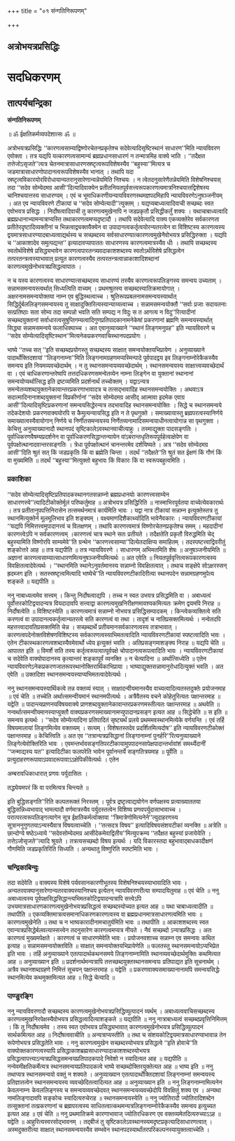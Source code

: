 +++
title = "०१ संन्गतिनिरूपणम्"

+++


## अत्रोभयत्रप्रसिद्धिः

# **सदधिकरणम्**

## **तात्पर्यचन्द्रिका**

**संन्गतिनिरूपणम्**

॥ ॐ ईक्षतिकर्मव्यपदेशात्सः ॐ ॥

अत्रोभयत्रप्रसिद्धिः ‘‘कारणत्वसाम्याद्विष्णोरचेतनप्रकृतेश्च सदेवेत्यादिसृष्टिस्थानं साधारण’’मिति न्यायविवरण एवोक्ता । तत्र यद्यपि यत्कारणत्वसामान्यं ब्रह्मप्रधानसाधारणं न तन्मात्रमिह वाक्ये भाति । ‘‘तदैक्षत तत्तेजोऽसृजते’’त्यत्र चेतनमात्रासाधारणस्रष्टृत्वरूपविशेषस्यैव ‘‘बहुस्या’’मित्यत्र च जडमात्रासाधारणोपादानत्वरूपविशेषस्यैव भानात् । तथापि यदा स्रष्टृत्वविकारयोरविरोधायान्यतरानुसारेणान्यन्नेयमिति निश्चयः । न त्वेतदनुसारेणैतन्नेयमिति विशेषनिश्चयस् तदा ‘‘सदेव सोम्येदमग्र आसी’’दित्यादिवाक्येन प्रतीतनियतपूर्वसत्त्वरूपकारणत्वमात्रनिश्चयात्तद्विशेषस्य चानिश्चयात्तस्य साधारण्यम् । एवं च भूमाधिकरणीयन्यायविवरणस्थमज्ञपदमिहापि न्यायविवरणेऽनुषञ्जनीयम् । अत एव न्यायविवरणे टीकायां च ‘‘सदेव सोम्येत्यादी’’त्युक्तम् । यद्यप्यबाध्यत्वादिवाची सच्छब्दः स्वत एवोभयत्र प्रसिद्धः । निर्दोषत्वादिवाची तु कारणत्वमुखेनापि न जडप्रकृतौ प्रसिद्धीकर्तुं शक्यः । यथाचाबाध्यत्वादि ब्रह्मप्रधानाभ्यामन्यत्राप्यस्ति तथाकारणत्वमप्यदृष्टादौ । तथापि सदेवेत्यादि वाक्य एकव्यक्तेरेव सर्वकारणता प्रतीतेरदृष्टादिव्यक्तीनां च भिन्नत्वाद्व्यक्तयैक्येन वा उपादानत्वकर्तृत्वयोरन्यतरत्वेन वा विशिष्टस्य कारणत्वस्य द्वयमात्रसाधारण्यादबाध्यत्वाद्यर्थस्य च सच्छब्दस्य सर्वसाधारण्यात्कारणत्वमुखेनैवोभयत्र प्रसिद्धिरुक्ता । यद्यपि च ‘‘आकाशादेव समुत्पद्यन्त’’ इत्यादावप्यापाततः साधारणस्य कारणत्वमात्रस्यैव धीः । तथापि सच्छब्दस्य स्वतोर्थविशेषे प्रसिद्ध्यभावेन कारणत्वपारतन्त्र्यवदाकाशशब्दस्य स्वतोऽर्थविशेषे प्रसिद्धत्वेन तत्परतन्त्रत्वस्याभावात् प्रत्युत कारणत्वस्यैव तत्परतन्त्रत्वान्नाकाशादिशब्दानां कारणत्वमुखेनोभयत्रप्रसिद्धत्वापातः ।

न च यस्य कारणत्वस्य साधारण्यात्सच्छब्दस्य साधारण्यं तस्यैव कारणत्वरूपलिङ्गस्य समन्वय उच्यताम् । सन्नामसमन्वयस्त्वर्थात् सिध्यत्विति वाच्यम् । प्रथमश्रुतस्य सच्छब्दस्यातिक्रमायोगात् । अक्षरनामसमन्वयोक्तया नाम्न एव बुद्धिस्थत्वाच्च । श्रुतिरूपप्रबलनामसमन्वयस्यार्थात् सिद्धिर्दुर्बललिङ्गसमन्वयस्य तु साक्षादुक्तिरित्यस्यान्याय्यत्वाच्च । सन्नामसमन्वयोक्तौ ‘‘सर्वाः प्रजाः सदायतनाः सत्प्रतिष्ठाः सता सोम्य तदा सम्पन्नो भवति सति सम्पद्य न विदुः स त आगत्य न विदु’’रित्यादीनां सच्छब्दयुक्तानां सर्वाधारत्वसुषुप्तिगम्यत्वादिगुणप्रतिपादकानामनेकेषां प्रकरणानां ब्रह्मणि समन्वयस्यार्थात् सिद्ध्या सन्नामसमन्वये फलाधिक्याच्च । अत एवानुव्याख्याने ‘‘स्थानं लिङ्गमनुग्रह’’ इति न्यायविवरणे च ‘‘सदेव सोम्येत्यादिसृष्टिस्थान’’मित्यनेकप्रकरणवाचिस्थानपदप्रयोगः ।

भाष्ये ‘‘तच्च सत् ’’इति सच्छब्दप्रयोगस्तु सच्छब्दस्य साक्षात् समन्वयोक्तयभिप्रायेण । अनुव्याख्याने पादार्थोक्तिदशायां ‘‘लिङ्गनाम्ना’’मिति लिङ्गनामग्रहणमप्यस्मिन्पादे पूर्वपादद्वय इव लिङ्गनाम्नोरेकैकस्यैव समन्वय इति नियमव्यवच्छेदार्थम् । न तु स्थानसमन्वयव्यवच्छेदार्थम् । स्थानसमन्वयस्य साक्षात्त्वव्यवच्छेदार्थं वा । एवं चाधिकरणान्तरेष्वपि तत्तदधिकरणसमन्वेतव्येन नाम्ना लिङ्गेन वा युक्तानां स्थानानां समन्वयोप्यर्थात्सिद्ध इति द्रष्टव्यमिति प्रदर्शनार्थं तच्चोक्तम् । यद्वाऽन्यत्र समन्वेतव्यशब्दयुक्तानेकावान्तरप्रकरणाभावादत्र च तत्सद्भावादिह स्थानसमन्वयोक्तिः । अथवाऽत्र सदात्मादिनानाशब्दयुक्तानां विप्रकीर्णानां ‘‘सदेव सोम्येदमग्र आसीद् आत्मावा इदमेक एवाग्र आसी’’दित्यादिसृष्टिप्रकरणानां समन्वयसिद्धेरन्यत्र तदभावादिह स्थानसमन्वयोक्तिः । सिद्धे च स्थानसमन्वये तदेकदेशयोः प्रकरणवाक्ययोरपि स कैमुत्यन्यायसिद्ध इति न ते पृथगुक्ते । समाख्यायास्तु ब्रह्मपरत्वस्यानिर्णये समाख्यात्वस्यैवायोगान् निर्णये च निर्णीतसमन्वयस्य निर्णेतव्यनामादिसमन्वयाधीनत्वायोगान्न सा पृथगुक्ता । केचित्तु अनुव्याख्यानादौ स्थानपदं सृष्टिकालेऽवस्थानवाचीत्याहुः । तस्माद्युक्ता पादसङ्गतिः । पूर्वाधिकरणवैषम्यप्रदर्शनेन वा पूर्वाधिकरणसिद्धान्तन्यायेन वांऽबरान्तधृतिरूपपूर्वहेत्वाक्षेपेण वा पूर्वपक्षोत्थानादवान्तरसङ्गतिः । त्रेधा पूर्वपक्षोत्थानं चानन्तरमेव दर्शयिष्यते । अत्र ‘‘सदेव सोम्येदमग्र आसी’’दिति श्रुतं सत् किं जडप्रकृतिः किं वा ब्रह्मेति चिन्ता । तदर्थं ‘‘तदैक्षते’’ति श्रुतं सत ईक्षणं किं गौणं किं वा मुख्यमिति ॥ तदर्थं ‘‘बहुस्या’’मित्युक्तो बहुभावः किं विकारः किं वा स्वरूपबहुत्वमिति ।

### **प्रकाशिका**

‘‘सदेव सोम्येत्यादिसृष्टिप्रतिपादकस्थानगतसन्नाम्नो ब्रह्मप्रधानयोः कारणत्त्वसाम्येन साधारणस्ये’’त्यादिटीकोक्तेर्मूलं परिष्कर्तुमाह ॥ अत्रोभयत्र प्रसिद्धिरिति ॥ नास्माभिरपूर्वतया वाच्येत्येवकारार्थः । तत्र प्रतीतानुपपत्तिनिरासेन तत्समर्थनमात्रं कार्यमिति भावः । यद्वा नात्र टीकायां सन्नाम्न इत्युक्तेस्तत्र तु स्थानमित्युक्तेर्न मूलमूलिभाव इति शङ्क्यम् । वक्ष्यमाणदिशैकार्थ्यादिति भावेनैवकारः । न्यायविवरणटीकायां ‘‘यद्यपि निमित्तत्त्वमुपादानत्त्वं च विलक्षणम् । तथापि कारणत्त्वमात्रं विष्णोरचेतनप्रकृतेश्च समम् । महदादीनां कारणत्त्वेऽपि न सर्वकारणत्त्वम् ।कारणत्त्वं चात्र स्थाने सतः प्रतीयते । तदैक्षतेति प्रकृतौ विरुद्धमिति चेद् बहुस्यामिति विष्णोरपि साम्यमेवे’’ति ग्रन्थेन ‘‘कारणत्त्वसाम्या’’दित्येतदाक्षिप्य समाहितम् । तदस्पष्टत्त्वाद्विवरीतुं शङ्कोत्तरे आह ॥ तत्र यद्यपीति ॥ तत्र न्यायविवरणे । साधारणम् अभिमतमिति शेषः ॥ अनुषञ्जनीयमिति ॥ अज्ञानां कारणत्वसाम्यात्साधारणमित्यनुषञ्जनीयमित्यर्थः ॥ अत एवेति ॥ नियतपूर्ववृत्तित्वरूपकारणत्वस्य विवक्षितत्वादेवेत्यर्थः । ‘‘स्थानमिति स्थानेऽनुवर्तमानस्य सन्नाम्नो विवक्षितत्वात् । तथाच सङ्क्षेपे सोऽक्षरस्सन् ह्रदब्जग इति । सतस्स्रष्टृत्वमित्यादि भाष्येचे’’ति न्यायविवरणटीकादिरीत्या स्थानपदेन सन्नामग्रहणमुपेत्य शङ्कते ॥ यद्यपीति ॥

ननु नाबाध्यत्वमेव सत्त्वम् । किन्तु निर्दोषत्वाद्यपि । तच्च न स्वत उभयत्र प्रसिद्धमिति वा । अबाध्यत्वं पूर्वोत्तरकोटिद्वयादन्यत्र वियदादावपि सत्त्वाद्वा कारणत्वमुखनिरीक्षणमावश्यकमित्यतः क्रमेण द्वयमपि निराह ॥ निर्दोषत्वेति ॥ विशिष्टस्येति ॥ कारणत्वमात्रं सन्नाम्नो नोभयत्र प्रसिद्धिसम्पादकम् । किन्त्वेकव्यक्तित्वे सति करणत्वं वा उपादानत्वकर्तृत्वान्यतरत्वे सति कारणत्वं वा तथा । तादृशं च नातिप्रसक्तमित्यर्थः । नन्वेतदपि महत्तत्त्वादावतिप्रसक्तमिति चेन्न । सच्छब्दार्थे प्रतीयमानसर्वकारणत्वस्य तत्राभावात् । कारणत्वपदेनोक्तविशेषणविशिष्टस्य सर्वकारणत्वस्याभिमतत्वादिति न्यायविवरणटीकायां स्पष्टत्वादिति भावः । एतेन टीकास्थकारणत्वशब्दस्यैवमेवार्थो ध्येय इत्युक्तं भवति । अतिप्रसङ्गमाशङ्क्य निराह ॥ यद्यपि चेति ॥ आपातत इति ॥ विमर्शे सति तस्य कर्तृत्वरूपत्वात्पूर्वपक्षे चोपादानत्वरूपत्वादिति भावः । न्यायविवरणटीकायां च सदेवेति वाक्योपादानस्य कृत्यान्तरं शङ्कापूर्वं व्यनक्ति ॥ न चेत्यादिना ॥ अर्थात्सिध्येति ॥ एतेन न्यायविवरणेऽनेकप्रकरणजातरूपस्थानोक्तिरार्थिकाभिप्राया । भाष्याद्युक्तसन्नामानुरोधादित्युक्तं भवति । अत एवेति ॥ उक्तदिशा स्थानसमन्वयस्याप्यभिमतत्वादेवेत्यर्थः ।

ननु स्थानसमन्वयस्यार्थिकत्वे तन्न वक्तव्यं स्यात् । साक्षादन्वीयमानस्यैव वाच्यत्वादित्यतस्तदुक्तेः प्रयोजनमाह ॥ एवं चेति ॥ तच्चेति अर्थात्समन्वीयमानं स्थानमपीत्यर्थः । अत्रैवैतस्य वचने कोहेतुरित्यतः पक्षान्तरमाह ॥ यद्वेति ॥ पादान्त्यप्राणनयविषयवाक्ये प्राणशब्दयुक्तानेकावान्तरप्रकरणमस्तीत्यतः पक्षान्तरमाह ॥ अथवेति ॥ नन्वर्थात्समन्वीयमानस्याप्युक्तौ वाक्यप्रकरणसमाख्यानामप्युपादानप्रसङ्ग इत्यत आह ॥ सिद्धेचेति ॥ स इति ॥ समन्वय इत्यर्थः । ‘‘सदेव सोम्येत्यादिना प्रतिपादितं सृष्ट्यर्थं प्रलये प्रथममवस्थानमित्येके वर्णयन्ति । एवं तर्हि विषयमालायां लिङ्गमित्येव वक्तव्यम् । सत्यम् । विशेषतस्तदेव प्रदर्शितमित्यदोष’’ इति न्यायविवरणटीकोक्तं पक्षान्तरमाह ॥ केचित्त्विति ॥ अत एव ‘‘तत्रान्यत्रप्रसिद्धानां लिङ्गानाम्नां पुनर्हरि’’रित्यनुव्याख्याने लिङ्गेत्येवोक्तिरिति भावः । एवमन्तर्भावसङ्गतिपरटीकायामुपपादनसापेक्षपादान्तर्भावांशं समर्थ्येदानीं ‘‘जन्माद्यस्य यत’’ इत्यादिटीका फलपरेति भावेन पूर्वानन्तर्ये सङ्गतित्रयमाह ॥ पूर्वेति ॥ प्रत्युदाहरणरूपावाऽपवादरूपावाऽऽक्षेपिकीवेत्यर्थः । एतेन

अम्बरावधिकाधारात् प्रणवः पर्युदासितः ।

तद्ध्येयमपरं किं वा परमित्यत्र चिन्त्यते ॥

इति बुद्धिसङ्गति’’रिति कल्पतरूक्तं निरस्तम् । पूर्वत्र द्रष्टृत्वाद्ययोगेन वर्णपक्षस्य प्रत्याख्याततया बुद्धिसन्निध्यभावाद् भामत्यादौ वर्णमात्रस्यैव पर्युदस्तत्वेन विशिष्य प्रणवपर्युदासाभावाच्च । परात्परत्वरूपलिङ्गत्यागेन सूत्र ईक्षतिकर्मत्वोक्तया ‘‘त्रिमात्रेणोमित्यनेने’’त्युदाहरणस्य सूत्राननुगुणतयाऽन्यस्यैवात्र विषयत्वाच्चेति । ‘‘तत्सदत्र विषय’’ इत्यादिविषयसंशयटीकां व्यनक्ति ॥ अत्रेति ॥ छान्दोग्ये षष्ठेऽध्याये ‘‘सदेवसोम्येदमग्र आसीदेकमेवाद्वितीय’’मित्युपक्रम्य ‘‘तदैक्षत बहुस्यां प्रजायेयेति । तत्तेऽजोसृजते’’त्यादि श्रूयते । तत्रत्यसच्छब्दो विषय इत्यर्थः । यदि विकारस्तदा बहुभावाद्बाधकादीक्षणं गौणमिति जडप्रकृतिरिति सिध्यति । अन्यथातु विष्णुरिति स्पष्टमिति भावः ।

### **चन्द्रिकाबिन्दुः**

तदा सदेवेति ॥ वाक्यस्य विशेषे पर्यवसानकारणीभूतस्य विशेषनिश्चयस्याभावादिति भावः । अन्यतरवाक्यानुसारेणान्यतरवाक्यस्यानिश्चय इत्येतन् न्यायविवरणरीत्या सम्पादयितुमाह ॥ एवं चेति ॥ ननु अबाध्यत्वस्य पूर्वपक्षसिद्धसिद्धान्त्यभिमतकोटिद्वयादन्यत्रापि सत्त्वेऽपि उभयमात्रसाधारणकारणत्वमुखेनोभयत्रप्रसिद्धत्वं सच्छब्दस्योच्यत इत्यत आह ॥ यथा चाबाध्यत्वादीति ॥ तथापीति ॥ एकव्यक्तिमात्रत्वसमानाधिकरणकारणत्वस्य वा ब्रह्मप्रधानमात्रसाधारणत्वमिति भावः ॥ कारणत्वमुखेनेति ॥ तथा च न भाष्यकारादीनामचातुर्यमिति भावः ॥ तथापीति ॥ आकाशशब्दस्य स्वत एवान्यत्रप्रसिद्धेर्बलवत्यास्सत्त्वेन तदनुसारेण कारणत्वमप्यत्र नीयते । नैवं सच्छब्दो ऽन्यत्रप्रसिद्धः । अतः कारणत्वं मुख्यमपेक्षते । कारणत्वं च साधारणमेवेति भावः । प्रयोजनवशाच्च सन्नाम्न एव समन्वयः कथित इत्याह ॥ सन्नामसमन्वयोक्तविति ॥ साक्षात् समन्वयोक्तयभिप्रायेणेति ॥ फलतस्तु स्थानसमन्वयोऽप्यभिप्रेत इति भावः । तर्हि अनुव्याख्याने एतत्पादार्थकथनसमये लिङ्गनाम्नामिति स्थानव्यवच्छेदार्थमुक्तिः कथमित्यत आह ॥ अनुव्याख्यान इति ॥ प्रदर्शनार्थमन्यत्रापि तत्तच्छब्दयुक्तस्थानसमन्वयः प्रतिपाद्यत इति सूचनार्थम् । अत्रैव स्थानशब्दग्रहणे निमित्तं सूचयन् पक्षान्तरमाह ॥ यद्वेति ॥ प्रकरणवाक्यसमाख्यानानामपि समन्वयसिद्धेः स्थानमित्येव कथमुक्तमित्यत आह ॥ सिद्धे चेत्यादि ॥

### **पाण्डुरङ्गि**

ननु न्यायविवरणादौ सच्छब्दस्य कारणत्वमुखेनोभयत्रप्रसिद्धिव्युत्पादनं व्यर्थम् । अबाध्यत्ववाचिसच्छब्दस्य कारणत्वमुखनिरपेक्षस्यैवोभयत्र प्रसिद्धत्वादित्याशङ्कते ॥ यद्यपीति ॥ ननु नात्राबाध्यत्वं सच्छब्दप्रवृत्तिनिमित्तम् । किं तु निर्दोषत्वमेव । तस्य स्वत एवोभयत्र प्रसिद्ध्यभावात् कारणत्वमुखेनोभयत्र प्रसिद्धिव्युत्पादनं सार्थकमित्यत आह ॥ निर्दोषत्ववाचीति ॥ अन्यत्राप्यस्तीति ॥ तथा च संशयकोटिद्वयमात्रसाधारण्याभावान्न तेन रूपेणोभयत्र प्रसिद्धतेति भावः । ननु कारणत्वमुखेन सच्छब्दस्योभयत्र प्रसिद्धत्वे ‘‘इति होवाचे’’ति वाक्योक्तकारणत्वस्यापि प्रसिद्धाकाशब्रह्मसाधारण्यादाकाशशब्दस्योभयत्र प्रसिद्धत्वापत्त्याऽन्यत्रप्रसिद्धसमन्वयप्रतिपादकपादे निवेशो न स्यादित्यत आह ॥ यद्यपीति ॥ नन्वेवमीक्षतिकर्मेत्यत्र स्थानसमन्वयप्रतिपादकत्वे भाष्ये सच्छब्दोक्तिरयुक्तेत्यत आह ॥ भाष्य इति ॥ ननु तथाप्यत्र स्थानसमन्वयो वक्तुं न शक्यते । अनुव्याख्यान एतत्पादार्थोक्तिदशायां लिङ्गनाम्नां समन्वयस्य प्रतिज्ञातत्वेन स्थानसमन्वयस्य व्यवच्छेदितत्वादित्यत आह ॥ अनुव्याख्यान इति ॥ ननु लिङ्गनाम्नामित्यनेन केवलनाम्नः केवललिङ्गस्य च समन्वयव्यवच्छेदवत् स्थानसमन्वयव्यवच्छेदोपि विवक्षितुं शक्य एव । अन्यथा नामलिङ्गादावपि सङ्कोचः स्यादित्यरुचेराह ॥ स्थानसमन्वयस्येति ॥ ननु ज्योतिरादौ ज्योतिरादिशब्देन तत्सूक्तानां तत्प्रकरणानां च ब्रह्मपरत्वस्य साधितत्वात्कथमन्यत्रलिङ्गनाम्नोरेकैकस्यैव समन्वय इत्युच्यत इत्यत आह ॥ एवं चेति ॥ ननु प्रथमातिक्रमे कारणाभावाज् ज्योतिरधिकरण एव वक्तव्यमेतदित्यरुच्याऽऽह ॥ यद्वेति ॥ आहुरित्यस्वरसोद्भावनम् । तद्बीजं तु सृष्टिकालेऽवस्थानस्यमदृष्टप्रकृत्यादिसाधारणत्वात् । अस्मदुक्तरीत्या साक्षात् स्थानसमन्वयस्यैव सम्भवेन स्थानपदस्यार्थांतरपरिकल्पनस्यायुक्तत्वाच्चेति ।

